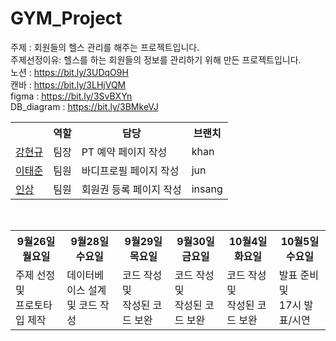 # GYM_Project
주제 : 회원들의 헬스 관리를 해주는 프로젝트입니다. <br>
주제선정이유: 헬스를 하는 회원들의 정보를 관리하기 위해 만든 프로젝트입니다.<br>
노션 : https://bit.ly/3UDqO9H <br>
캔바 : https://bit.ly/3LHjVQM <br>
figma : https://bit.ly/3SvBXYn <br>
DB_diagram : https://bit.ly/3BMkeVJ <br>

<table>
 <tr>
   <th></th>
   <th>역할</th>
   <th>담당</th>
   <th>브랜치</th>
</tr>
 <tr>
   <td><a href="https://github.com/kanghyungyu3614">강현규<a/></td>
   <td>팀장</td>
   <td>PT 예약 페이지 작성</td>
   <td>khan</td>
</tr>
  <tr>
   <td><a href="https://github.com/000922">이태준<a/></td>
   <td>팀원</td>
   <td>바디프로필 페이지 작성</td>
   <td>jun</td>
</tr>
  <tr>
   <td><a href="https://github.com/Hinsang">인상<a/></td>
   <td>팀원</td>
   <td>회원권 등록 페이지 작성</td>
   <td>insang</td>
</tr>
</table>
 <br>
 <table>
 <tr>
   <th>  9월26일 월요일  </th>
   <th>  9월28일 수요일  </th>
   <th>  9월29일 목요일  </th>
   <th>  9월30일 금요일  </th>
   <th>  10월4일 화요일  </th>
   <th>  10월5일 수요일  </th>
</tr>
 <tr>
   <td>주제 선정 및<br> 프로토타입 제작</td>
   <td>데이터베이스 설계<br>및 코드 작성</td>
   <td>코드 작성 및<br> 작성된 코드 보완</td>
   <td>코드 작성 및<br> 작성된 코드 보완</td>
   <td>코드 작성 및<br> 작성된 코드 보완</td>
   <td>발표 준비 및<br> 17시 발표/시연</td>
</tr>
</table>
 <br>
